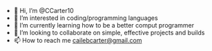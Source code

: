 - 👋 Hi, I’m @CCarter10
- 👀 I’m interested in coding/programming languages
- 🌱 I’m currently learning how to be a better comput programmer
- 💞️ I’m looking to collaborate on simple, effective projects and builds
- 📫 How to reach me cailebcarter@gmail.com

<!---
C-Carter10/C-Carter10 is a ✨ special ✨ repository because its `README.md` (this file) appears on your GitHub profile.
You can click the Preview link to take a look at your changes.
--->
